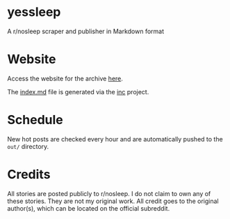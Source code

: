 # yessleep

A r/nosleep scraper and publisher in Markdown format

# Website

Access the website for the archive [here](https://tytydraco.github.io/yessleep).

The [index.md](index.md) file is generated via the [inc](https://www.github.com/tytydraco/inc) project.

# Schedule

New hot posts are checked every hour and are automatically pushed to the `out/` directory.

# Credits

All stories are posted publicly to r/nosleep. I do not claim to own any of these stories. They are not my original work.
All credit goes to the original author(s), which can be located on the official subreddit.
